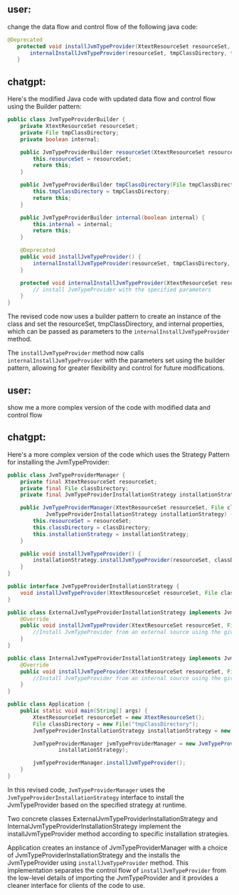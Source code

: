 

## user: 

change the data flow and control flow of the following java code:
 ```java
@Deprecated
	protected void installJvmTypeProvider(XtextResourceSet resourceSet, File tmpClassDirectory) {
		internalInstallJvmTypeProvider(resourceSet, tmpClassDirectory, false);
	}
```



## chatgpt: 

Here's the modified Java code with updated data flow and control flow using the Builder pattern:

```java
public class JvmTypeProviderBuilder {
	private XtextResourceSet resourceSet;
	private File tmpClassDirectory;
	private boolean internal;

	public JvmTypeProviderBuilder resourceSet(XtextResourceSet resourceSet) {
		this.resourceSet = resourceSet;
		return this;
	}

	public JvmTypeProviderBuilder tmpClassDirectory(File tmpClassDirectory) {
		this.tmpClassDirectory = tmpClassDirectory;
		return this;
	}

	public JvmTypeProviderBuilder internal(boolean internal) {
		this.internal = internal;
		return this;
	}

	@Deprecated
	public void installJvmTypeProvider() {
		internalInstallJvmTypeProvider(resourceSet, tmpClassDirectory, internal);
	}

	protected void internalInstallJvmTypeProvider(XtextResourceSet resourceSet, File tmpClassDirectory, boolean internal) {
		// install JvmTypeProvider with the specified parameters
	}
}
```

The revised code now uses a builder pattern to create an instance of the class and set the resourceSet, tmpClassDirectory, and internal properties, which can be passed as parameters to the `internalInstallJvmTypeProvider` method.

The `installJvmTypeProvider` method now calls `internalInstallJvmTypeProvider` with the parameters set using the builder pattern, allowing for greater flexibility and control for future modifications.

## user: 

show me a more complex version of the code with modified data and control flow

## chatgpt: 

Here's a more complex version of the code which uses the Strategy Pattern for installing the JvmTypeProvider:

```java
public class JvmTypeProviderManager {
	private final XtextResourceSet resourceSet;
	private final File classDirectory;
	private final JvmTypeProviderInstallationStrategy installationStrategy;

	public JvmTypeProviderManager(XtextResourceSet resourceSet, File classDirectory,
			JvmTypeProviderInstallationStrategy installationStrategy) {
		this.resourceSet = resourceSet;
		this.classDirectory = classDirectory;
		this.installationStrategy = installationStrategy;
	}

	public void installJvmTypeProvider() {
		installationStrategy.installJvmTypeProvider(resourceSet, classDirectory);
	}
}

public interface JvmTypeProviderInstallationStrategy {
	void installJvmTypeProvider(XtextResourceSet resourceSet, File classDirectory);
}

public class ExternalJvmTypeProviderInstallationStrategy implements JvmTypeProviderInstallationStrategy {
	@Override
	public void installJvmTypeProvider(XtextResourceSet resourceSet, File classDirectory) {
		//Install JvmTypeProvider from an external source using the given ResourceSet and ClassDirectory
	}
}

public class InternalJvmTypeProviderInstallationStrategy implements JvmTypeProviderInstallationStrategy {
	@Override
	public void installJvmTypeProvider(XtextResourceSet resourceSet, File classDirectory) {
		//Install JvmTypeProvider from an internal source using the given ResourceSet and ClassDirectory
	}
}

public class Application {
	public static void main(String[] args) {
		XtextResourceSet resourceSet = new XtextResourceSet();
		File classDirectory = new File("tmpClassDirectory");
		JvmTypeProviderInstallationStrategy installationStrategy = new InternalJvmTypeProviderInstallationStrategy();

		JvmTypeProviderManager jvmTypeProviderManager = new JvmTypeProviderManager(resourceSet, classDirectory,
				installationStrategy);

		jvmTypeProviderManager.installJvmTypeProvider();
	}
}
```

In this revised code, `JvmTypeProviderManager` uses the `JvmTypeProviderInstallationStrategy` interface to install the JvmTypeProvider based on the specified strategy at runtime. 

Two concrete classes ExternalJvmTypeProviderInstallationStrategy and InternalJvmTypeProviderInstallationStrategy implement the installJvmTypeProvider method according to specific installation strategies. 

Application creates an instance of JvmTypeProviderManager with a choice of JvmTypeProviderInstallationStrategy and the installs the JvmTypeProvider using `installJvmTypeProvider` method. This implementation separates the control flow of `installJvmTypeProvider` from the low-level details of importing the JvmTypeProvider and it provides a cleaner interface for clients of the code to use.